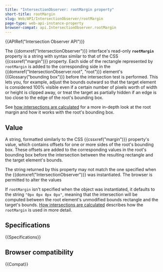 ```yaml
---
title: "IntersectionObserver: rootMargin property"
short-title: rootMargin
slug: Web/API/IntersectionObserver/rootMargin
page-type: web-api-instance-property
browser-compat: api.IntersectionObserver.rootMargin
---
```


{{APIRef("Intersection Observer API")}}

The {{domxref("IntersectionObserver")}} interface's read-only
**`rootMargin`** property is a string with syntax similar to
that of the CSS {{cssxref("margin")}} property. Each side of the rectangle represented
by `rootMargin` is added to the corresponding side in the
{{domxref("IntersectionObserver.root", "root")}} element's {{Glossary("bounding box")}}
before the intersection test is performed. This lets you, for example, adjust the bounds
outward so that the target element is considered 100% visible even if a certain number
of pixels worth of width or height is clipped away, or treat the target as partially
hidden if an edge is too close to the edge of the root's bounding box.

See [how intersections are calculated](/en-US/docs/Web/API/Intersection_Observer_API#how_intersection_is_calculated)
for a more in-depth look at the root margin and how it works with
the root's bounding box.

## Value

A string, formatted similarly to the CSS {{cssxref("margin")}} property's value, which
contains offsets for one or more sides of the root's bounding box. These offsets are
added to the corresponding values in the root's bounding box before the intersection
between the resulting rectangle and the target element's bounds.

The string returned by this property may not match the one specified when the
{{domxref("IntersectionObserver")}} was instantiated. The browser is permitted to alter
the values

If `rootMargin` isn't specified when the object was instantiated, it
defaults to the string `"0px 0px 0px 0px"`, meaning that the intersection
will be computed between the root element's unmodified bounds rectangle and the target's
bounds. [How intersections are calculated](/en-US/docs/Web/API/Intersection_Observer_API#how_intersection_is_calculated)
describes how the `rootMargin` is used in more detail.

## Specifications

{{Specifications}}

## Browser compatibility

{{Compat}}
